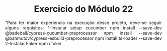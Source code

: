 <h1 align="center"> Exercicio do Módulo 22 </h1>

<p align="justify"> "Para ter maior experiencia na execução desse projeto, deve-se seguir alguns requisitos:
1-Instalar setup cucumber
    npm install --save-dev @badeball/cypress-cucumber-preprocessor
    npm install --save-dev @bahmutov/cypress-esbuild-preprocessor
    npm install ts-loader --save-dev
2-Instalar Faker 
    npm i faker   
</p>

  
